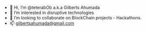 - 👋 Hi, I’m @teterabOb a.k.a Gilberts Ahumada
- 👀 I’m interested in disruptive technologies
- 💞️ I’m looking to collaborate on BlockChain projects - Hackathons.
- 📫 gilbertsahumada@gmail.com

<!---
teterabOb/teterabOb is a ✨ special ✨ repository because its `README.md` (this file) appears on your GitHub profile.
You can click the Preview link to take a look at your changes.
--->
